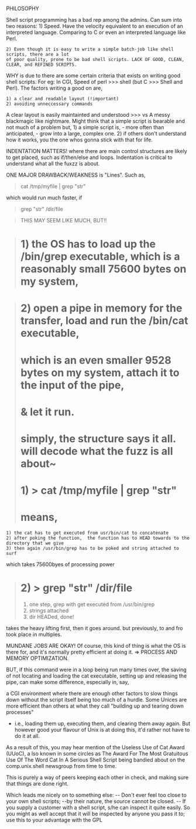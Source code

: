 PHILOSOPHY

Shell script programming has a bad rep among the admins. Can sum into two reasons:
	1) Speed. Have the velocity equivalent to an execution of an interpreted language.
	Comparing to C or even an interpreted language like Perl.

	2) Even though it is easy to write a simple batch-job like shell scripts, there are a lot 
	of poor quality, prone to be bad shell scripts. LACK OF GOOD, CLEAN, CLEAR, and REFINED SCRIPTS.

WHY is due to there are some certain criteria that exists on writing good shell scripts.
For eg: In CGI, Speed of perl >>> shell (but C >>> Shell and Perl). The factors writing a good on are,

	1) a clear and readable layout (!important)
	2) avoiding unneccessary commands

A clear layout is easily maintainted and understood >>> vs A messy blackmagic like nightmare.
Might think that a simple script is bearable and not much of a problem but,
	1) a simple script is,
	- more often than anticipated, 
	- grow into a large, complex one.
	2) if others don't understand how it works, you the one whos gonna stick with that for life.

INDENTATION MATTERS! where there are main control structures are likely to get placed, such as
if/then/else and loops. Indentation is critical to understand what all the fuxzz is about.

ONE MAJOR DRAWBACK/WEAKNESS is "Lines". Such as,

> cat /tmp/myfile | grep "str"

which would run much faster, if

> grep "str" /dir/file

>THIS MAY SEEM LIKE MUCH, BUT!! 

># 1) the OS has to load up the /bin/grep executable, which is a reasonably small 75600 bytes on my system, 

> # 2) open a pipe in memory for the transfer, load and run the /bin/cat executable, 
> # which is an even smaller 9528 bytes on my system, attach it to the input of the pipe, 
> # & let it run.
> > 
> # simply, the structure says it all. will decode what the fuzz is all about~
> # 1)	> cat /tmp/myfile | grep "str"
> 
> # means, 
	1) the cat has to get executed from usr/bin/cat to concatenate
	2) after poking the function,  the function has to HEAD towards to the directory that we give
	3) then again /usr/bin/grep has to be poked and string attached to surf
which takes 75600byes of processing power

> # 2) 	> grep "str" /dir/file
> 	1) one step, grep with get executed from /usr/bin/grep 
> 	2) strings attached
> 	3) dir HEADed, done!

takes the heavy lifting first, then it goes around.
but previously, to and fro took place in multiples.

MUNDANE JOBS ARE OKAY! 
Of course, this kind of thing is what the OS is there for, 
and it's normally pretty efficient at doing it.
=> PROCESS AND MEMORY OPTIMIZATION.

BUT,
if this command were in a loop being run many times over, 
the saving of not locating and loading the cat executable, 
setting up and releasing the pipe, can make some difference, especially in, say, 

a CGI environment where there are enough other factors to slow things down without the script
itself being too much of a hurdle. 
Some Unices are more efficient than others at what they call "building up and tearing 
down processes" 
- i.e., loading them up, executing them, and clearing them away again.
But however good your flavour of Unix is at doing this, it'd rather not have to do it at all.

As a result of this, you may hear mention of the Useless Use of Cat Award (UUoC), a
lso known in some circles as 
The Award For The Most Gratuitous Use Of The Word Cat In A Serious Shell Script 
being bandied about on the comp.unix.shell newsgroup from time to time. 

This is purely a way of peers keeping each other in check, 
and making sure that things are done right.

Which leads me nicely on to something else: 
-- Don't ever feel too close to your own shell scripts; 
--by their nature, the source cannot be closed. 
-- If you supply a customer with a shell script, s/he can inspect it quite easily. 
So you might as well accept that it will be inspected by anyone you pass it to; 
	use this to your advantage with the GPL 

